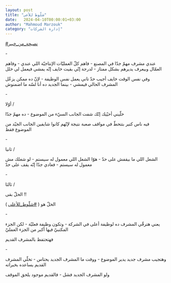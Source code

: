 ```yaml
---
layout: post
title: "شلّوط للأعى"
date:   2024-04-10T00:00:01+03:00
author: "Mahmoud Marzouk"
category: "إدارة الشركات"
---
```



[<u>\#نصيحة\_من\_خبير</u>](https://www.facebook.com/hashtag/%D9%86%D8%B5%D9%8A%D8%AD%D8%A9_%D9%85%D9%86_%D8%AE%D8%A8%D9%8A%D8%B1?__eep__=6&__cft__%5b0%5d=AZWIow_k1Np3bCSyV2JgVXPtrU8n-_1KB5ANWHfNptyxaecbwL1p1N1wqi-0dfS3sto-bN-FNMNiJctpBwmM4oXisvCs93HILdwNk3298pJC-wBt1kaH5xUvbUeRPaaVSGjzYj7m8hhqPjOLdH3BT8nSzX50qoHTqlqwJT9jaXxveojw5wrBVS31BnC3HwdpkL0&__tn__=*NK-R)

\-

عندي مشرف مهمّ جدّا في المصنع - فاهم كلّ العمليّات الإنتاجيّة
اللي عندي - وفاهم العمّال وبيعرف يديرهم بشكل ممتاز - لدرجة إنّي بقيت خايف
إنّه يمشي فيعمل لي خلل

وفي نفس الوقت خايف أجيب حدّ تاني يعمل نفس الوظيفة - لإنّ
ده ممكن يزعّل المشرف الحالي فيمشي - بينما الجديد ده أنا لسّه ما
اضمنوش

\-

أوّلا /

خلّيني أحيّيك إنّك شفت الجانب السيّء من الموضوع - ده مهمّ
جدّا

فيه ناس كتير بتتحطّ في مواقف صعبة نتيجة لإنّهم كانوا
شايفين الجانب الجيّد من الموضوع فقط

\-

ثانيا /

الشغل اللي ما بيقفش على حدّ - هوّا الشغل اللي معمول له
سيستم - لو شغلك مش معمول له سيستم - فعادي جدّا إنّه يقف على حدّ

\-

ثالثا /

الحلّ بقى !!

الحلّ هو (
[<u>\#شلّوط\_للأعلى</u>](https://www.facebook.com/hashtag/%D8%B4%D9%84%D9%91%D9%88%D8%B7_%D9%84%D9%84%D8%A3%D8%B9%D9%84%D9%89?__eep__=6&__cft__%5b0%5d=AZWIow_k1Np3bCSyV2JgVXPtrU8n-_1KB5ANWHfNptyxaecbwL1p1N1wqi-0dfS3sto-bN-FNMNiJctpBwmM4oXisvCs93HILdwNk3298pJC-wBt1kaH5xUvbUeRPaaVSGjzYj7m8hhqPjOLdH3BT8nSzX50qoHTqlqwJT9jaXxveojw5wrBVS31BnC3HwdpkL0&__tn__=*NK-R)
)

\-

يعني هترقّي المشرف ده لوظيفة أعلى في الشركة - وتكون وظيفة
فعليّة - لكن الجزء المكتبيّ فيها أكبر من الجزء العمليّ

فهتحتفظ بالمشرف القديم

\-

وهتجيب مشرف جديد يدير الموضوع - ووقت ما المشرف الجديد
يحتاس - تخلّي المشرف القديم يساعده بخبراته

ولو المشرف الجديد فشل - فالقديم موجود يلحق الموقف
